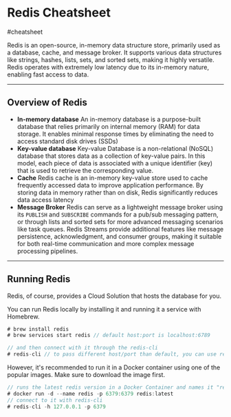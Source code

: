 # Redis Cheatsheet

#cheatsheet

Redis is an open-source, in-memory data structure store, primarily used as a database, cache, and message broker. It supports various data structures like strings, hashes, lists, sets, and sorted sets, making it highly versatile. Redis operates with extremely low latency due to its in-memory nature, enabling fast access to data.

---

## Overview of Redis

- **In-memory database**
	An in-memory database is a purpose-built database that relies primarily on internal memory (RAM) for data storage. It enables minimal response times by eliminating the need to access standard disk drives (SSDs)
- **Key-value database**
	Key-value Database is a non-relational (NoSQL) database that stores data as a collection of key-value pairs. In this model, each piece of data is associated with a unique identifier (key) that is used to retrieve the corresponding value.
- **Cache**
	Redis cache is an in-memory key-value store used to cache frequently accessed data to improve application performance. By storing data in memory rather than on disk, Redis significantly reduces data access latency
- **Message Broker**
	Redis can serve as a lightweight message broker using its `PUBLISH` and `SUBSCRIBE` commands for a pub/sub messaging pattern, or through lists and sorted sets for more advanced messaging scenarios like task queues. Redis Streams provide additional features like message persistence, acknowledgment, and consumer groups, making it suitable for both real-time communication and more complex message processing pipelines.

--- 

## Running Redis

Redis, of course, provides a Cloud Solution that hosts the database for you.

You can run Redis locally by installing it and running it a service with Homebrew.

```javascript
# brew install redis
# brew services start redis // default host:port is localhost:6789

// and then connect with it through the redis-cli
# redis-cli // to pass different host/port than default, you can use redis-cli -h MY_HOST -p MY_PORT
```

However, it's recommended to run it in a Docker container using one of the popular images. Make sure to download the image first.

``` javascript
// runs the latest redis version in a Docker Container and names it "redis"
# docker run -d --name redis -p 6379:6379 redis:latest
// connect to it with redis-cli
# redis-cli -h 127.0.0.1 -p 6379
```
